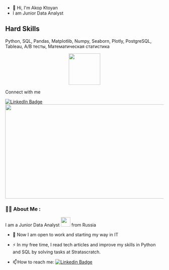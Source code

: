 - 👋 Hi, I'm Akop Ktoyan
- I am Junior Data Analyst 



## Hard Skills
Python, SQL, Pandas, Matplotlib, Numpy, Seaborn, Plotly, PostgreSQL, Tableau, A/B тесты, Математическая статистика 

<div id="header" align="center">
  <img src="https://media.giphy.com/media/M9gbBd9nbDrOTu1Mqx/giphy.gif" width="100"/>
</div> 

Connect with me 
<div id="badges">
  <a href="https://www.linkedin.com/in/akop-ktoyan-a697a4285/">
    <img src="https://img.shields.io/badge/LinkedIn-blue?style=for-the-badge&logo=linkedin&logoColor=white" alt="LinkedIn Badge"/>
  </a>

<div align="center">
  <img src="https://media.giphy.com/media/dWesBcTLavkZuG35MI/giphy.gif" width="600" height="300"/>
</div> 

### :man_technologist: About Me : 
I am a Junior Data Analyst <img src="https://media.giphy.com/media/WUlplcMpOCEmTGBtBW/giphy.gif" width="30"> from Russia 

- :telescope: Now I am open to work and starting my way in IT

- :zap: In my free time, I read tech articles and improve my skills in Python and SQL by solving tasks at Stratascratch.

- :mailbox:How to reach me: [![Linkedin Badge](https://img.shields.io/badge/-kakbar-blue?style=flat&logo=Linkedin&logoColor=white)](https://www.linkedin.com/in/akop-ktoyan-a697a4285/)
